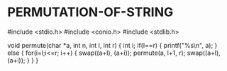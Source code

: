 # PERMUTATION-OF-STRING


#include <stdio.h>
#include <conio.h>
#include <stdlib.h>

void permute(char *a, int n, int l, int r)
{
    int i;
    if(l==r)
    {
        printf("%s\n", a);
    }
    else
    {
        for(i=l;i<=r; i++)
        {
            swap((a+l), (a+i));
            permute(a, l+1, r);
            swap((a+l), (a+i));
        }
    }
}
 
